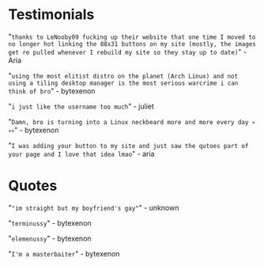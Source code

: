 # Testimonials

"`thanks to LeNooby09 fucking up their website that one time I moved to no longer hot linking the 88x31 buttons on my site (mostly, the images get re pulled whenever I rebuild my site so they stay up to date)`" - Aria


"`using the most elitist distro on the planet (Arch Linux) and not using a tiling desktop manager is the most serious warcrime i can think of bro`" - bytexenon

"`i just like the username too much`" - juliet

"`Damn, bro is turning into a Linux neckbeard more and more every day 💀💀💀`" - bytexenon

"`I was adding your button to my site and just saw the qutoes part of your page and I love that idea lmao`" - aria

# Quotes

"`"im straight but my boyfriend's gay"`" - unknown

"`terminussy`" - bytexenon

"`elemenussy`" - bytexenon

"`I'm a masterbaiter`" - bytexenon
